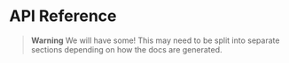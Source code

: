 # API Reference

> **Warning** We will have some! This may need to be split into separate sections depending on how the docs are generated. 